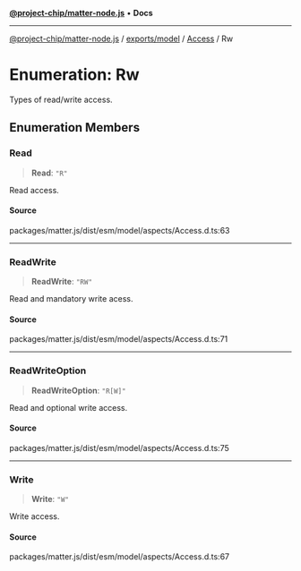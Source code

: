 [**@project-chip/matter-node.js**](../../../../../README.md) • **Docs**

***

[@project-chip/matter-node.js](../../../../../modules.md) / [exports/model](../../../README.md) / [Access](../README.md) / Rw

# Enumeration: Rw

Types of read/write access.

## Enumeration Members

### Read

> **Read**: `"R"`

Read access.

#### Source

packages/matter.js/dist/esm/model/aspects/Access.d.ts:63

***

### ReadWrite

> **ReadWrite**: `"RW"`

Read and mandatory write acess.

#### Source

packages/matter.js/dist/esm/model/aspects/Access.d.ts:71

***

### ReadWriteOption

> **ReadWriteOption**: `"R[W]"`

Read and optional write access.

#### Source

packages/matter.js/dist/esm/model/aspects/Access.d.ts:75

***

### Write

> **Write**: `"W"`

Write access.

#### Source

packages/matter.js/dist/esm/model/aspects/Access.d.ts:67
